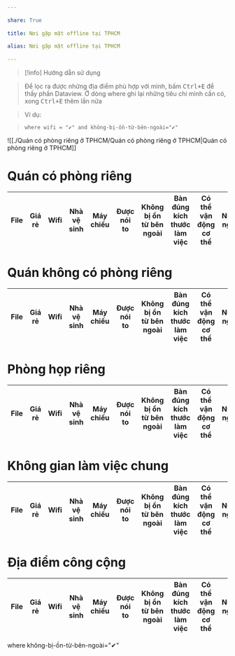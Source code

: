---  
share: True  
title: Nơi gặp mặt offline tại TPHCM  
alias: Nơi gặp mặt offline tại TPHCM  
---  
  
> [!info] Hướng dẫn sử dụng  
> Để lọc ra được những địa điểm phù hợp với mình, bấm <kbd>Ctrl+E</kbd> để thấy phần Dataview. Ở dòng where ghi lại những tiêu chí mình cần có, xong <kbd>Ctrl+E</kbd> thêm lần nữa  
> Ví dụ:  
> `where wifi = "✔" and không-bị-ồn-từ-bên-ngoài="✔" `  
  
![[./Quán có phòng riêng ở TPHCM/Quán có phòng riêng ở TPHCM|Quán có phòng riêng ở TPHCM]]  
# Quán có phòng riêng  
| File | Giá rẻ | Wifi | Nhà vệ sinh | Máy chiếu | Được nói to | Không bị ồn từ bên ngoài | Bàn đúng kích thước làm việc | Có thể vận động cơ thể | Nước ngon | Gần trung tâm | Ở lại tới 23h | Không gian tạo cảm hứng | Có loa mic |  
| ---- | ------ | ---- | ----------- | --------- | ----------- | ------------------------ | ---------------------------- | ---------------------- | --------- | ------------- | ------------- | ----------------------- | ---------- |  
  
# Quán không có phòng riêng  
| File | Giá rẻ | Wifi | Nhà vệ sinh | Máy chiếu | Được nói to | Không bị ồn từ bên ngoài | Bàn đúng kích thước làm việc | Có thể vận động cơ thể | Nước ngon | Gần trung tâm | Ở lại tới 23h | Không gian tạo cảm hứng | Có loa mic |  
| ---- | ------ | ---- | ----------- | --------- | ----------- | ------------------------ | ---------------------------- | ---------------------- | --------- | ------------- | ------------- | ----------------------- | ---------- |  
  
# Phòng họp riêng  
| File | Giá rẻ | Wifi | Nhà vệ sinh | Máy chiếu | Được nói to | Không bị ồn từ bên ngoài | Bàn đúng kích thước làm việc | Có thể vận động cơ thể | Nước ngon | Gần trung tâm | Ở lại tới 23h | Không gian tạo cảm hứng | Có loa mic |  
| ---- | ------ | ---- | ----------- | --------- | ----------- | ------------------------ | ---------------------------- | ---------------------- | --------- | ------------- | ------------- | ----------------------- | ---------- |  
  
# Không gian làm việc chung  
| File | Giá rẻ | Wifi | Nhà vệ sinh | Máy chiếu | Được nói to | Không bị ồn từ bên ngoài | Bàn đúng kích thước làm việc | Có thể vận động cơ thể | Nước ngon | Gần trung tâm | Ở lại tới 23h | Không gian tạo cảm hứng | Có loa mic |  
| ---- | ------ | ---- | ----------- | --------- | ----------- | ------------------------ | ---------------------------- | ---------------------- | --------- | ------------- | ------------- | ----------------------- | ---------- |  
  
# Địa điểm công cộng  
| File | Giá rẻ | Wifi | Nhà vệ sinh | Máy chiếu | Được nói to | Không bị ồn từ bên ngoài | Bàn đúng kích thước làm việc | Có thể vận động cơ thể | Nước ngon | Gần trung tâm | Ở lại tới 23h | Không gian tạo cảm hứng | Có loa mic |  
| ---- | ------ | ---- | ----------- | --------- | ----------- | ------------------------ | ---------------------------- | ---------------------- | --------- | ------------- | ------------- | ----------------------- | ---------- |  
  
where không-bị-ồn-từ-bên-ngoài="✔" 